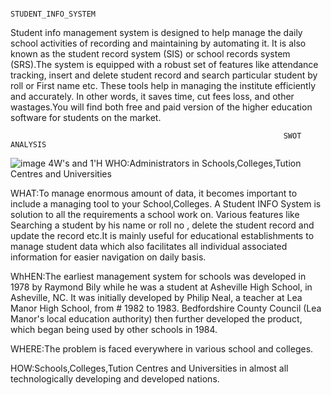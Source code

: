                                                            STUDENT_INFO_SYSTEM     
Student info management system is designed to help manage the daily school activities of recording and maintaining by automating it. It is also known as the student record system (SIS) or school records system (SRS).The system is equipped with a robust set of features like attendance tracking, insert and delete student record and search particular student by roll or First name etc. These tools help in managing the institute efficiently and accurately. In other words, it saves time, cut fees loss, and other wastages.You will find both free and paid version of the higher education software for students on the market. 


                                                                 SWOT ANALYSIS
                                                                 
   ![image](https://user-images.githubusercontent.com/81459871/132116559-288f9fff-4a8a-465c-b489-6c1f7d565e6c.png)
                                                                4W's and 1'H
WHO:Administrators in Schools,Colleges,Tution Centres and Universities

WHAT:To manage enormous amount of data, it becomes important to include a managing tool to your School,Colleges. A Student INFO System is solution to all the requirements a school work on. Various features like Searching a student by his name or roll no , delete the student record and update the record etc.It is mainly useful for educational establishments to manage student data which also facilitates all individual associated information for easier navigation on daily basis. 

WhHEN:The earliest management system for schools was developed in 1978 by Raymond Bily while he was a student at Asheville High School, in Asheville, NC. It was initially developed by Philip Neal, a teacher at Lea Manor High School, from # 1982 to 1983. Bedfordshire County Council (Lea Manor's local education authority) then further developed the product, which began being used by other schools in 1984.

WHERE:The problem is faced everywhere in various school and colleges.

HOW:Schools,Colleges,Tution Centres and Universities in almost all technologically developing and developed nations.

